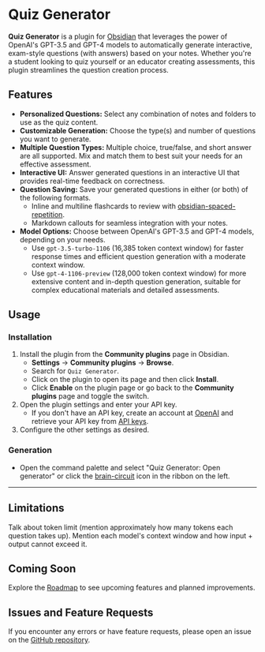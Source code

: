 # Quiz Generator

**Quiz Generator** is a plugin for [Obsidian](https://obsidian.md/) that leverages the power of OpenAI's GPT-3.5 and GPT-4 models to automatically generate interactive, exam-style questions (with answers) based on your notes. Whether you're a student looking to quiz yourself or an educator creating assessments, this plugin streamlines the question creation process.

## Features

- **Personalized Questions:** Select any combination of notes and folders to use as the quiz content.
- **Customizable Generation:** Choose the type(s) and number of questions you want to generate.
- **Multiple Question Types:** Multiple choice, true/false, and short answer are all supported. Mix and match them to best suit your needs for an effective assessment.
- **Interactive UI:** Answer generated questions in an interactive UI that provides real-time feedback on correctness.
- **Question Saving:** Save your generated questions in either (or both) of the following formats.
  - Inline and multiline flashcards to review with [obsidian-spaced-repetition](https://github.com/st3v3nmw/obsidian-spaced-repetition).
  - Markdown callouts for seamless integration with your notes.
- **Model Options:** Choose between OpenAI's GPT-3.5 and GPT-4 models, depending on your needs.
  - Use `gpt-3.5-turbo-1106` (16,385 token context window) for faster response times and efficient question generation with a moderate context window.
  - Use `gpt-4-1106-preview` (128,000 token context window) for more extensive content and in-depth question generation, suitable for complex educational materials and detailed assessments.

## Usage

### Installation

1. Install the plugin from the **Community plugins** page in Obsidian.
   - **Settings** → **Community plugins** → **Browse**.
   - Search for `Quiz Generator`.
   - Click on the plugin to open its page and then click **Install**.
   - Click **Enable** on the plugin page or go back to the **Community plugins** page and toggle the switch.
2. Open the plugin settings and enter your API key.
   - If you don't have an API key, create an account at [OpenAI](https://platform.openai.com/) and retrieve your API key from [API keys](https://platform.openai.com/api-keys).
3. Configure the other settings as desired.

### Generation

- Open the command palette and select "Quiz Generator: Open generator" or click the [brain-circuit](https://lucide.dev/icons/brain-circuit) icon in the ribbon on the left.

---

## Limitations

Talk about token limit (mention approximately how many tokens each question takes up). Mention each model's context window and how input + output cannot exceed it.

## Coming Soon

Explore the [Roadmap](https://github.com/your-username/your-plugin-name/projects/roadmap) to see upcoming features and planned improvements.

## Issues and Feature Requests

If you encounter any errors or have feature requests, please open an issue on the [GitHub repository](https://github.com/ECuiDev/obsidian-quiz-generator/issues).
